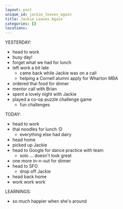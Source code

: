 ```yaml
---
layout: post
unique_id: jackie_leaves_again
title: Jackie Leaves Again
categories: []
locations: 
---
```


YESTERDAY:
* head to work
* busy day!
* forget what we had for lunch
* left work a bit late
  * came back while Jackie was on a call
  * helping a Cornell alumni apply for Wharton MBA
* ordered thai food for dinner
* mentor call with Brian
* spent a lovely night with Jackie
* played a co-op puzzle challenge game
  * fun challenges

TODAY:
* head to work
* thai noodles for lunch :D
  * everything else had dairy
* head home
* picked up Jackie
* head to Google for dance practice with team
  * solo ... doesn't look great
* one more in-n-out for dinner
* head to SFO
  * drop off Jackie
* head back home
* work work work

LEARNINGS:
* so much happier when she's around

